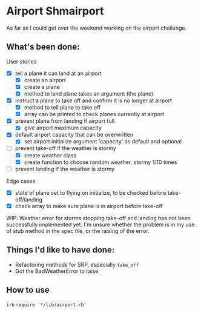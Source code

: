 # Airport Shmairport #
As far as I could get over the weekend working on the airport challenge.

## What's been done: ##

User stories
- [x] tell a plane it can land at an airport
  - [x] create an airport
  - [x] create a plane
  - [x] method to land plane takes an argument (the plane)
- [x] instruct a plane to take off and confirm it is no longer at airport
  - [x] method to tell plane to take off
  - [x] array can be printed to check planes currently at airport
- [x] prevent plane from landing if airport full
  - [x] give airport maximum capacity
- [x] default airport capacity that can be overwritten
  - [x] set airport initialize argument 'capacity' as default and optional
- [ ] prevent take-off if the weather is stormy
  - [x] create weather class
  - [x] create function to choose random weather, stormy 1/10 times
- [ ] prevent landing if the weather is stormy

Edge cases
- [x] state of plane set to flying on initialize, to be checked before
take-off/landing
- [x] check array to make sure plane is in airport before take-off

WIP: Weather error for storms stopping take-off and landing has not been
successfully implemented yet.
I'm unsure whether the problem is in my use of stub method in the spec file,
or the raising of the error.

## Things I'd like to have done: ##

- Refactoring methods for SRP, especially `take_off`
- Got the BadWeatherError to raise


## How to use ##

`irb`
`require '*/lib/airport.rb'`

